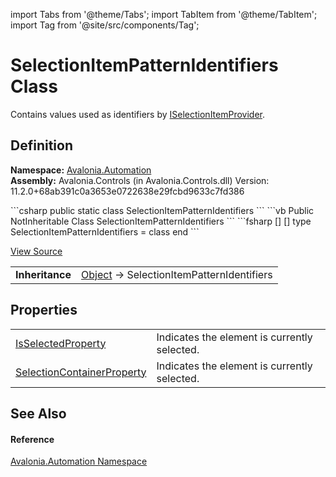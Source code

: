 import Tabs from '@theme/Tabs'; 
import TabItem from '@theme/TabItem'; 
import Tag from '@site/src/components/Tag'; 

# SelectionItemPatternIdentifiers Class


Contains values used as identifiers by <a href="T_Avalonia_Automation_Provider_ISelectionItemProvider">ISelectionItemProvider</a>.



## Definition
**Namespace:** <a href="N_Avalonia_Automation">Avalonia.Automation</a>  
**Assembly:** Avalonia.Controls (in Avalonia.Controls.dll) Version: 11.2.0+68ab391c0a3653e0722638e29fcbd9633c7fd386

<Tabs groupId="api-code-preview">
<TabItem value="csharp" label="C#">
```csharp
public static class SelectionItemPatternIdentifiers
```
</TabItem>
<TabItem value="vb" label="VB">
```vb
Public NotInheritable Class SelectionItemPatternIdentifiers
```
</TabItem>
<TabItem value="fsharp" label="F#">
```fsharp
[<AbstractClassAttribute>]
[<SealedAttribute>]
type SelectionItemPatternIdentifiers = class end
```
</TabItem>
</Tabs>



<a href="https://github.com/AvaloniaUI/Avalonia/tree/master/srcAvalonia.Controls/Automation/SelectionItemPatternIdentifiers.cs" title="View the source code">View Source</a>

<table>
<tr><td><strong>Inheritance</strong></td><td><a href="https://learn.microsoft.com/dotnet/api/system.object" target="_blank" rel="noopener noreferrer">Object</a>  →  SelectionItemPatternIdentifiers</td></tr>
</table>



## Properties
<table>
<tr>
<td><a href="P_Avalonia_Automation_SelectionItemPatternIdentifiers_IsSelectedProperty">IsSelectedProperty</a></td>
<td>Indicates the element is currently selected.</td>
</tr>
<tr>
<td><a href="P_Avalonia_Automation_SelectionItemPatternIdentifiers_SelectionContainerProperty">SelectionContainerProperty</a></td>
<td>Indicates the element is currently selected.</td>
</tr>
</table>

## See Also


#### Reference
<a href="N_Avalonia_Automation">Avalonia.Automation Namespace</a>  
